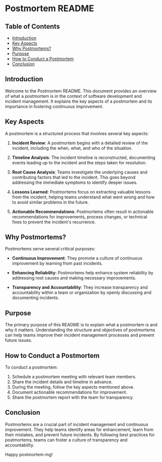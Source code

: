 # Postmortem README

## Table of Contents
- [Introduction](#introduction)
- [Key Aspects](#key-aspects)
- [Why Postmortems?](#why-postmortems)
- [Purpose](#purpose)
- [How to Conduct a Postmortem](#how-to-conduct-a-postmortem)
- [Conclusion](#conclusion)

## Introduction
Welcome to the Postmortem README. This document provides an overview of what a postmortem is in the context of software development and incident management. It explains the key aspects of a postmortem and its importance in fostering continuous improvement.

## Key Aspects
A postmortem is a structured process that involves several key aspects:

1. **Incident Review**: A postmortem begins with a detailed review of the incident, including the when, what, and who of the situation.

2. **Timeline Analysis**: The incident timeline is reconstructed, documenting events leading up to the incident and the steps taken for resolution.

3. **Root Cause Analysis**: Teams investigate the underlying causes and contributing factors that led to the incident. This goes beyond addressing the immediate symptoms to identify deeper issues.

4. **Lessons Learned**: Postmortems focus on extracting valuable lessons from the incident, helping teams understand what went wrong and how to avoid similar problems in the future.

5. **Actionable Recommendations**: Postmortems often result in actionable recommendations for improvements, process changes, or technical fixes to prevent the incident's recurrence.

## Why Postmortems?
Postmortems serve several critical purposes:

- **Continuous Improvement**: They promote a culture of continuous improvement by learning from past incidents.

- **Enhancing Reliability**: Postmortems help enhance system reliability by addressing root causes and making necessary improvements.

- **Transparency and Accountability**: They increase transparency and accountability within a team or organization by openly discussing and documenting incidents.

## Purpose
The primary purpose of this README is to explain what a postmortem is and why it matters. Understanding the structure and objectives of postmortems can help teams improve their incident management processes and prevent future issues.

## How to Conduct a Postmortem
To conduct a postmortem:

1. Schedule a postmortem meeting with relevant team members.
2. Share the incident details and timeline in advance.
3. During the meeting, follow the key aspects mentioned above.
4. Document actionable recommendations for improvement.
5. Share the postmortem report with the team for transparency.

## Conclusion
Postmortems are a crucial part of incident management and continuous improvement. They help teams identify areas for enhancement, learn from their mistakes, and prevent future incidents. By following best practices for postmortems, teams can foster a culture of transparency and accountability.

Happy postmortem-ing!

